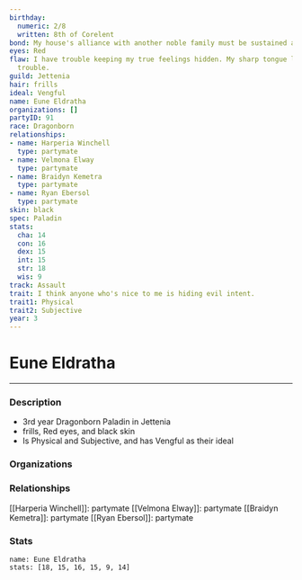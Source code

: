```yaml
---
birthday:
  numeric: 2/8
  written: 8th of Corelent
bond: My house's alliance with another noble family must be sustained at all costs.
eyes: Red
flaw: I have trouble keeping my true feelings hidden. My sharp tongue lands me in
  trouble.
guild: Jettenia
hair: frills
ideal: Vengful
name: Eune Eldratha
organizations: []
partyID: 91
race: Dragonborn
relationships:
- name: Harperia Winchell
  type: partymate
- name: Velmona Elway
  type: partymate
- name: Braidyn Kemetra
  type: partymate
- name: Ryan Ebersol
  type: partymate
skin: black
spec: Paladin
stats:
  cha: 14
  con: 16
  dex: 15
  int: 15
  str: 18
  wis: 9
track: Assault
trait: I think anyone who's nice to me is hiding evil intent.
trait1: Physical
trait2: Subjective
year: 3
---
```

# Eune Eldratha
---
### Description
- 3rd year Dragonborn Paladin in Jettenia
- frills, Red eyes, and black skin
- Is Physical and Subjective, and has Vengful as their ideal

### Organizations
### Relationships
[[Harperia Winchell]]: partymate
[[Velmona Elway]]: partymate
[[Braidyn Kemetra]]: partymate
[[Ryan Ebersol]]: partymate
### Stats
```statblock
name: Eune Eldratha
stats: [18, 15, 16, 15, 9, 14]
```
